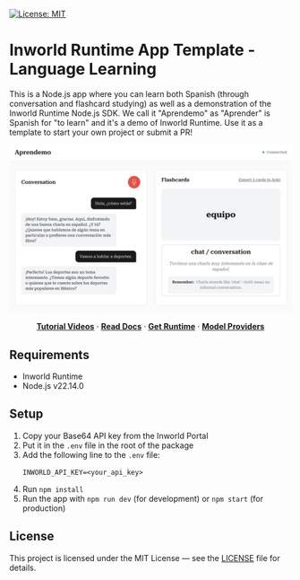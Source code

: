[![License: MIT](https://img.shields.io/badge/License-MIT-yellow.svg)](LICENSE)

# Inworld Runtime App Template - Language Learning

This is a Node.js app where you can learn both Spanish (through conversation and flashcard studying) as well as a demonstration of the Inworld Runtime Node.js SDK. We call it "Aprendemo" as "Aprender" is Spanish for "to learn" and it's a demo of Inworld Runtime. Use it as a template to start your own project or submit a PR!

![App](screenshot.jpg)

<p align="center">
  <a href="https://www.youtube.com/watch?v=D58lVf55duI&list=PLs_RyYO6XhFvYZO7Y-_0f3_uAhNLpvIBK&index=1"><strong>Tutorial Videos</strong></a> ·
  <a href="https://docs.inworld.ai/docs/node/installation"><strong>Read Docs</strong></a> ·
  <a href="https://inworld.ai/runtime"><strong>Get Runtime</strong></a> ·
  <a href="https://docs.inworld.ai/docs/models#llm"><strong>Model Providers</strong></a>
</p>

## Requirements

- Inworld Runtime
- Node.js v22.14.0

## Setup

1. Copy your Base64 API key from the Inworld Portal
2. Put it in the `.env` file in the root of the package
3. Add the following line to the `.env` file:
   ```
   INWORLD_API_KEY=<your_api_key>
   ```
4. Run `npm install`
5. Run the app with `npm run dev` (for development) or `npm start` (for production)

## License

This project is licensed under the MIT License — see the [LICENSE](LICENSE) file for details.
